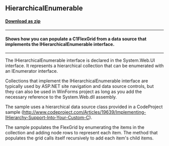 ## HierarchicalEnumerable
#### [Download as zip](https://minhaskamal.github.io/DownGit/#/home?url=https://github.com/GrapeCity/ComponentOne-WinForms-Samples/tree/master/NetFramework\FlexGrid\CS\HierarchicalEnumerable\HierarchicalEnumerable)
____
#### Shows how you can populate a C1FlexGrid from a data source that implements the IHierarchicalEnumerable interface.
____
The IHierarchicalEnumerable interface is declared in the System.Web.UI interface. It represents a hierarchical collection that can be enumerated with an IEnumerator interface. 

Collections that implement the IHierarchicalEnumerable interface are typically used by ASP.NET site navigation and data source controls, but they can also be used in WinForms project as long as you add the necessary reference to the System.Web.dll assembly. 

The sample uses a hierarchical data source class provided in a CodeProject sample (http://www.codeproject.com/Articles/19639/Implementing-IHierarchy-Support-Into-Your-Custom-C). 

The sample populates the FlexGrid by enumerating the items in the collection and adding node rows to represent each item. The method that populates the grid calls itself recursively to add each item's child items. 


